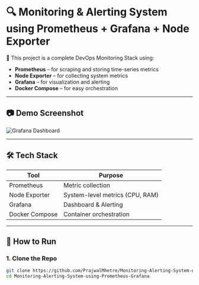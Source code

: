 # 🔍 Monitoring & Alerting System using Prometheus + Grafana + Node Exporter

🚀 This project is a complete DevOps Monitoring Stack using:
- **Prometheus** – for scraping and storing time-series metrics
- **Node Exporter** – for collecting system metrics
- **Grafana** – for visualization and alerting
- **Docker Compose** – for easy orchestration

---

## 📷 Demo Screenshot

![Grafana Dashboard](./assets/grafana-dashboard.png)

---

## 🛠️ Tech Stack

| Tool        | Purpose                             |
|-------------|-------------------------------------|
| Prometheus  | Metric collection                   |
| Node Exporter | System-level metrics (CPU, RAM)  |
| Grafana     | Dashboard & Alerting                |
| Docker Compose | Container orchestration         |

---

## 🚀 How to Run

### 1. Clone the Repo

```bash
git clone https://github.com/PrajwalMhetre/Monitoring-Alerting-System-using-Prometheus-Grafana.git
cd Monitoring-Alerting-System-using-Prometheus-Grafana

